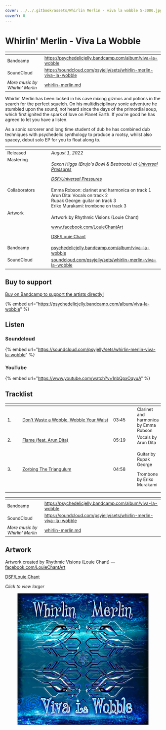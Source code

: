 ```yaml
---
cover: ../../.gitbook/assets/Whirlin Merlin - viva la wobble 5-3000.jpg
coverY: 0
---
```


# Whirlin' Merlin - Viva La Wobble

<table data-view="cards"><thead><tr><th></th><th data-hidden data-card-target data-type="content-ref"></th></tr></thead><tbody><tr><td>Bandcamp</td><td><a href="https://psychedelicjelly.bandcamp.com/album/viva-la-wobble">https://psychedelicjelly.bandcamp.com/album/viva-la-wobble</a></td></tr><tr><td>SoundCloud</td><td><a href="https://soundcloud.com/psyjelly/sets/whirlin-merlin-viva-la-wobble">https://soundcloud.com/psyjelly/sets/whirlin-merlin-viva-la-wobble</a></td></tr><tr><td><em>More music by Whirlin' Merlin</em></td><td><a href="../../artists/musicians/whirlin-merlin.md">whirlin-merlin.md</a></td></tr></tbody></table>

Whirlin’ Merlin has been locked in his cave mixing gizmos and potions in the search for the perfect squelch. On his multidisciplinary sonic adventure he stumbled upon the sound, not heard since the days of the primordial soup, which first ignited the spark of love on Planet Earth. If you're good he has agreed to let you have a listen.

As a sonic sorcerer and long time student of dub he has combined dub techniques with psychedelic synthology to produce a rootsy, whilst also spacey, debut solo EP for you to float along to.

<table data-header-hidden><thead><tr><th width="128" valign="top"></th><th></th></tr></thead><tbody><tr><td valign="top">Released</td><td><em>August 1, 2022</em></td></tr><tr><td valign="top">Mastering</td><td><p><em>Saxon Higgs (Brujo's Bowl &#x26; Beatroots) at</em> <a href="https://www.facebook.com/universalpressures"><em>Universal Pressures</em></a> </p><p><a href="../../artists/mastering/universal-pressures.md"><em>DSF/Universal Pressures</em></a> </p></td></tr><tr><td valign="top">Collaborators</td><td>Emma Robson: clarinet and harmonica on track 1
<br>Arun Dita: Vocals on track 2
<br>Rupak George: guitar on track 3
<br>Eriko Murakami: trombone on track 3</td></tr><tr><td valign="top">Artwork</td><td><p>Artwork by Rhythmic Visions (Louie Chant) </p><p><a href="https://www.facebook.com/LouieChantArt">www.facebook.com/LouieChantArt</a> </p><p><a href="../../artists/graphic/rhythmic-visions-louie-chant.md">DSF/Louie Chant</a> </p></td></tr><tr><td valign="top">Bandcamp</td><td><a href="https://psychedelicjelly.bandcamp.com/album/viva-la-wobble">psychedelicjelly.bandcamp.com/album/viva-la-wobble</a></td></tr><tr><td valign="top">SoundCloud</td><td><a href="https://soundcloud.com/psyjelly/sets/whirlin-merlin-viva-la-wobble">soundcloud.com/psyjelly/sets/whirlin-merlin-viva-la-wobble</a></td></tr></tbody></table>

## Buy to support

[Buy on Bandcamp to support the artists directly!](https://psychedelicjelly.bandcamp.com/album/viva-la-wobble)&#x20;

{% embed url="https://psychedelicjelly.bandcamp.com/album/viva-la-wobble" %}

## Listen

### Soundcloud

{% embed url="https://soundcloud.com/psyjelly/sets/whirlin-merlin-viva-la-wobble" %}

### YouTube

{% embed url="https://www.youtube.com/watch?v=1nbQpxOqyuA" %}

## Tracklist

<table data-header-hidden><thead><tr><th width="40"></th><th width="331"></th><th width="69"></th><th></th></tr></thead><tbody><tr><td>1.</td><td><a href="https://psychedelicjelly.bandcamp.com/track/dont-waste-a-wobble-wobble-your-waist">Don't Waste a Wobble, Wobble Your Waist</a> </td><td>03:45</td><td>Clarinet and harmonica by Emma Robson</td></tr><tr><td>2.</td><td><a href="https://psychedelicjelly.bandcamp.com/track/flame-feat-arun-dita">Flame (feat. Arun Dita)</a> </td><td>05:19</td><td>Vocals by Arun Dita</td></tr><tr><td>3.</td><td><a href="https://psychedelicjelly.bandcamp.com/track/zorbing-the-triangulum">Zorbing The Triangulum</a> </td><td>04:58</td><td><p>Guitar by Rupak George</p><p>Trombone by Eriko Murakami </p></td></tr></tbody></table>

<table data-view="cards"><thead><tr><th></th><th data-hidden data-card-target data-type="content-ref"></th></tr></thead><tbody><tr><td>Bandcamp</td><td><a href="https://psychedelicjelly.bandcamp.com/album/viva-la-wobble">https://psychedelicjelly.bandcamp.com/album/viva-la-wobble</a></td></tr><tr><td>SoundCloud</td><td><a href="https://soundcloud.com/psyjelly/sets/whirlin-merlin-viva-la-wobble">https://soundcloud.com/psyjelly/sets/whirlin-merlin-viva-la-wobble</a></td></tr><tr><td><em>More music by Whirlin' Merlin</em></td><td><a href="../../artists/musicians/whirlin-merlin.md">whirlin-merlin.md</a></td></tr></tbody></table>

## Artwork

Artwork created by Rhythmic Visions (Louie Chant) — [facebook.com/LouieChantArt](https://www.facebook.com/LouieChantArt)&#x20;

[DSF/Louie Chant](../../artists/graphic/rhythmic-visions-louie-chant.md)&#x20;

_Click to view larger_

<figure><img src="../../.gitbook/assets/Whirlin Merlin - viva la wobble 5-3000.jpg" alt=""><figcaption></figcaption></figure>
